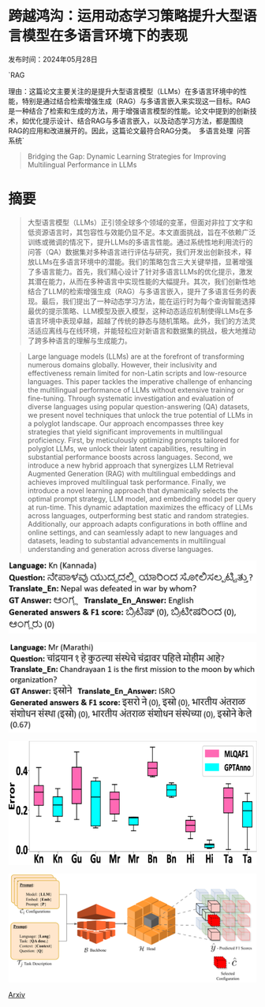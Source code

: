 # 跨越鸿沟：运用动态学习策略提升大型语言模型在多语言环境下的表现

发布时间：2024年05月28日

`RAG

理由：这篇论文主要关注的是提升大型语言模型（LLMs）在多语言环境中的性能，特别是通过结合检索增强生成（RAG）与多语言嵌入来实现这一目标。RAG是一种结合了检索和生成的方法，用于增强语言模型的性能。论文中提到的创新技术，如优化提示设计、结合RAG与多语言嵌入，以及动态学习方法，都是围绕RAG的应用和改进展开的。因此，这篇论文最符合RAG分类。` `多语言处理` `问答系统`

> Bridging the Gap: Dynamic Learning Strategies for Improving Multilingual Performance in LLMs

# 摘要

> 大型语言模型（LLMs）正引领全球多个领域的变革，但面对非拉丁文字和低资源语言时，其包容性与效能仍显不足。本文直面挑战，旨在不依赖广泛训练或微调的情况下，提升LLMs的多语言性能。通过系统性地利用流行的问答（QA）数据集对多种语言进行评估与研究，我们开发出创新技术，释放LLMs在多语言环境中的潜能。我们的策略包含三大关键举措，显著增强了多语言能力。首先，我们精心设计了针对多语言LLMs的优化提示，激发其潜在能力，从而在多种语言中实现性能的大幅提升。其次，我们创新性地结合了LLM的检索增强生成（RAG）与多语言嵌入，提升了多语言任务的表现。最后，我们提出了一种动态学习方法，能在运行时为每个查询智能选择最优的提示策略、LLM模型及嵌入模型，这种动态适应机制使得LLMs在多语言环境中表现卓越，超越了传统的静态与随机策略。此外，我们的方法灵活适应离线与在线环境，并能轻松应对新语言和数据集的挑战，极大地推动了跨多种语言的理解与生成能力。

> Large language models (LLMs) are at the forefront of transforming numerous domains globally. However, their inclusivity and effectiveness remain limited for non-Latin scripts and low-resource languages. This paper tackles the imperative challenge of enhancing the multilingual performance of LLMs without extensive training or fine-tuning. Through systematic investigation and evaluation of diverse languages using popular question-answering (QA) datasets, we present novel techniques that unlock the true potential of LLMs in a polyglot landscape. Our approach encompasses three key strategies that yield significant improvements in multilingual proficiency. First, by meticulously optimizing prompts tailored for polyglot LLMs, we unlock their latent capabilities, resulting in substantial performance boosts across languages. Second, we introduce a new hybrid approach that synergizes LLM Retrieval Augmented Generation (RAG) with multilingual embeddings and achieves improved multilingual task performance. Finally, we introduce a novel learning approach that dynamically selects the optimal prompt strategy, LLM model, and embedding model per query at run-time. This dynamic adaptation maximizes the efficacy of LLMs across languages, outperforming best static and random strategies. Additionally, our approach adapts configurations in both offline and online settings, and can seamlessly adapt to new languages and datasets, leading to substantial advancements in multilingual understanding and generation across diverse languages.

![跨越鸿沟：运用动态学习策略提升大型语言模型在多语言环境下的表现](../../../paper_images/2405.18359/x1.png)

![跨越鸿沟：运用动态学习策略提升大型语言模型在多语言环境下的表现](../../../paper_images/2405.18359/x2.png)

![跨越鸿沟：运用动态学习策略提升大型语言模型在多语言环境下的表现](../../../paper_images/2405.18359/x3.png)

![跨越鸿沟：运用动态学习策略提升大型语言模型在多语言环境下的表现](../../../paper_images/2405.18359/x4.png)

[Arxiv](https://arxiv.org/abs/2405.18359)